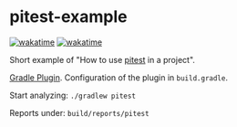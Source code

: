 # pitest-example

[![wakatime](https://wakatime.com/badge/github/jacq42/pitest-example.svg)](https://wakatime.com/badge/github/jacq42/pitest-example)
[![wakatime](https://wakatime.com/badge/user/0678d228-1aeb-408d-b55c-9fe4975d35c1/project/a12ecadb-4c82-4f54-9a08-c6fdb0784e6f.svg)](https://wakatime.com/badge/user/0678d228-1aeb-408d-b55c-9fe4975d35c1/project/a12ecadb-4c82-4f54-9a08-c6fdb0784e6f)

Short example of "How to use [pitest](https://pitest.org) in a project".

[Gradle Plugin](https://gradle-pitest-plugin.solidsoft.info/). Configuration of the plugin in `build.gradle`.

Start analyzing: `./gradlew pitest`

Reports under: `build/reports/pitest`
